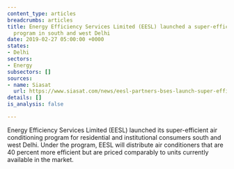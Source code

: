 ```yaml
---
content_type: articles
breadcrumbs: articles
title: Energy Efficiency Services Limited (EESL) launched a super-efficient air conditioning
  program in south and west Delhi
date: 2019-02-27 05:00:00 +0000
states:
- Delhi
sectors:
- Energy
subsectors: []
sources:
- name: Siasat
  url: https://www.siasat.com/news/eesl-partners-bses-launch-super-efficient-ac-programme-1470485/
details: []
is_analysis: false

---
```

Energy Efficiency Services Limited (EESL) launched its super-efficient air conditioning program for residential and institutional consumers south and west Delhi. Under the program, EESL will distribute air conditioners that are 40 percent more efficient but are priced comparably to units currently available in the market.